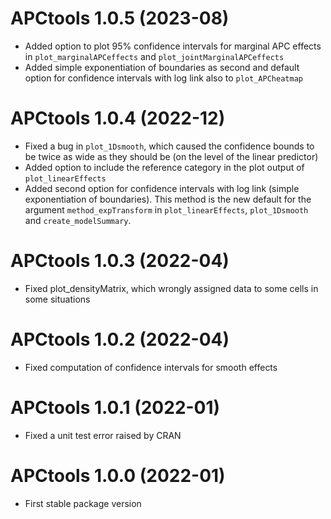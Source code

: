 # APCtools 1.0.5 (2023-08)

- Added option to plot 95% confidence intervals for marginal APC effects
in `plot_marginalAPCeffects` and `plot_jointMarginalAPCeffects`
- Added simple exponentiation of boundaries as second and default option for
confidence intervals with log link also to `plot_APCheatmap` 

# APCtools 1.0.4 (2022-12)

- Fixed a bug in `plot_1Dsmooth`, which caused the confidence bounds to be twice as wide as they should be (on the level of the linear predictor)
- Added option to include the reference category in the plot output of `plot_linearEffects`
- Added second option for confidence intervals with log link (simple exponentiation of boundaries). This method is the new default for the argument `method_expTransform` in `plot_linearEffects`, `plot_1Dsmooth` and `create_modelSummary`. 


# APCtools 1.0.3 (2022-04)

- Fixed plot_densityMatrix, which wrongly assigned data to some cells in some situations


# APCtools 1.0.2 (2022-04)

- Fixed computation of confidence intervals for smooth effects 


# APCtools 1.0.1 (2022-01)

- Fixed a unit test error raised by CRAN


# APCtools 1.0.0 (2022-01)

- First stable package version
